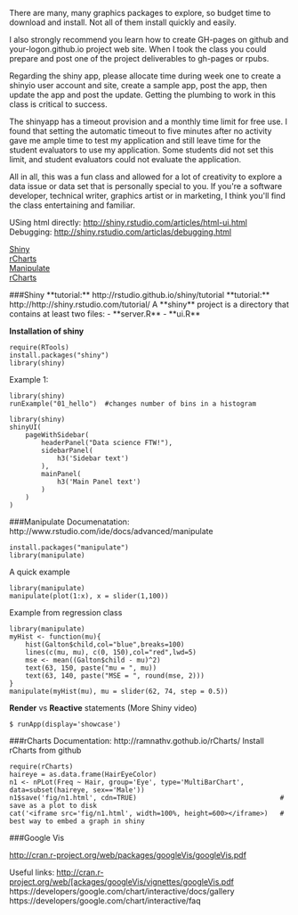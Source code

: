 There are many, many graphics packages to explore, so budget time to download and install. Not all of them install quickly and easily.  

I also strongly recommend you learn how to create GH-pages on github and your-logon.github.io project web site. When I took the class you could prepare and post one of the project deliverables to gh-pages or rpubs.   

Regarding the shiny app, please allocate time during week one to create a shinyio user account and site, create a sample app, post the app, then update the app and post the update. Getting the plumbing to work in this class is critical to success.  

The shinyapp has a timeout provision and a monthly time limit for free use. I found that setting the automatic timeout to five minutes after no activity gave me ample time to test my application and still leave time for the student evaluators to use my application. Some students did not set this limit, and student evaluators could not evaluate the application.   

All in all, this was a fun class and allowed for a lot of creativity to explore a data issue or data set that is personally special to you. If you're a software developer, technical writer, graphics artist or in marketing, I think you'll find the class entertaining and familiar.  


USing html directly: http://shiny.rstudio.com/articles/html-ui.html  
Debugging: http://shiny.rstudio.com/articlas/debugging.html  



[Shiny](*shiny-section)  
[rCharts](*rcharts-section)  
[Manipulate](*manipulate-section)  
[rCharts](*rcharts-section)

<div id="shiny-section">
###Shiny  
**tutorial:** http://rstudio.github.io/shiny/tutorial  
**tutorial:** http://http://shiny.rstudio.com/tutorial/  
A **shiny** project is a directory that contains at least two files:
- **server.R**
- **ui.R**

**Installation of shiny**  
```{R}
require(RTools)
install.packages("shiny")
library(shiny)
```
Example 1:  
```{R}
library(shiny)
runExample("01_hello")  #changes number of bins in a histogram
```

```{R}
library(shiny)
shinyUI(
    pageWithSidebar(
        headerPanel("Data science FTW!"),
        sidebarPanel(
            h3('Sidebar text')
        ),
        mainPanel(
            h3('Main Panel text')
        )
    ) 
)
```

<div id="manipulate-section">
###Manipulate  
Documenatation: http://www.rstudio.com/ide/docs/advanced/manipulate  

```{R}
install.packages("manipulate")
library(manipulate)
```
A quick example
```{R}
library(manipulate)
manipulate(plot(1:x), x = slider(1,100))
```
Example from regression class
```{R}
library(manipulate)
myHist <- function(mu){
    hist(Galton$child,col="blue",breaks=100)
    lines(c(mu, mu), c(0, 150),col="red",lwd=5)
    mse <- mean((Galton$child - mu)^2)
    text(63, 150, paste("mu = ", mu))
    text(63, 140, paste("MSE = ", round(mse, 2)))
}
manipulate(myHist(mu), mu = slider(62, 74, step = 0.5))
```

**Render** vs **Reactive** statements (More Shiny video)


```
$ runApp(display='showcase')
```

<div id='rcharts-section'>
###rCharts
Documentation: http://ramnathv.gothub.io/rCharts/  
Install rCharts from github  

```{R}
require(rCharts)
haireye = as.data.frame(HairEyeColor)
n1 <- nPLot(Freq ~ Hair, group='Eye', type='MultiBarChart', data=subset(haireye, sex=='Male'))
n1$save('fig/n1.html', cdn=TRUE)                                    # save as a plot to disk
cat('<iframe src='fig/n1.html', width=100%, height=600></iframe>)   # best way to embed a graph in shiny
```

###Google Vis

http://cran.r-project.org/web/packages/googleVis/googleVis.pdf

Useful links:
http://cran.r-project.org/web/[ackages/googleVis/vignettes/googleVis.pdf  
https://developers/google.com/chart/interactive/docs/gallery  
https://developers/google.com/chart/interactive/faq  

